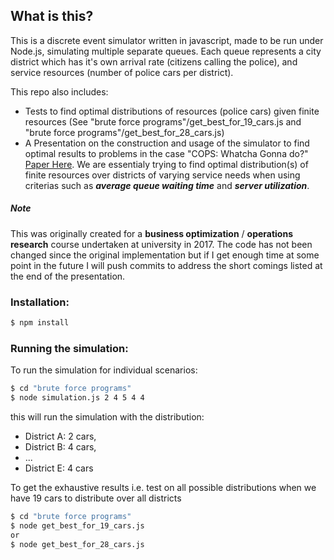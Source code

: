 ## What is this?

This is a discrete event simulator written in javascript, made to be run under Node.js, simulating multiple separate queues. Each queue represents a city district which has it's own arrival rate (citizens calling the police), and service resources (number of police cars per district).

This repo also includes:
* Tests to find optimal distributions of resources (police cars) given finite resources (See "brute force programs"/get_best_for_19_cars.js and "brute force programs"/get_best_for_28_cars.js)
* A Presentation on the construction and usage of the simulator to find optimal results to problems in the case "COPS: Whatcha Gonna do?" [Paper Here](https://dl.acm.org/citation.cfm?id=2875983.2875988). We are essentialy trying to find optimal distribution(s) of finite resources over districts of varying service needs when using criterias such as ***average queue waiting time*** and ***server utilization***.

##### Note
This was originally created for a **business optimization** / **operations research** course undertaken at university in 2017. The code has not been changed since the original implementation but if I get enough time at some point in the future I will push commits to address the short comings listed at the end of the presentation.

### Installation:
```sh
$ npm install
```

### Running the simulation:
To run the simulation for individual scenarios:
```sh
$ cd "brute force programs"
$ node simulation.js 2 4 5 4 4
```

this will run the simulation with the distribution:
* District A: 2 cars,
* District B: 4 cars,
* ...
* District E: 4 cars


To get the exhaustive results i.e. test on all possible distributions
when we have 19 cars to distribute over all districts
```sh 
$ cd "brute force programs" 
$ node get_best_for_19_cars.js
or
$ node get_best_for_28_cars.js
```


